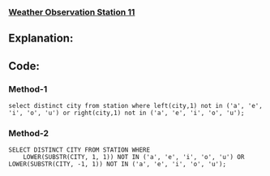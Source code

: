 ### [Weather Observation Station 11](https://www.hackerrank.com/challenges/weather-observation-station-11/problem?isFullScreen=true)

## Explanation:

## Code:
### Method-1
```mysql
select distinct city from station where left(city,1) not in ('a', 'e', 'i', 'o', 'u') or right(city,1) not in ('a', 'e', 'i', 'o', 'u');
```

### Method-2
```mysql
SELECT DISTINCT CITY FROM STATION WHERE
    LOWER(SUBSTR(CITY, 1, 1)) NOT IN ('a', 'e', 'i', 'o', 'u') OR LOWER(SUBSTR(CITY, -1, 1)) NOT IN ('a', 'e', 'i', 'o', 'u');
```
